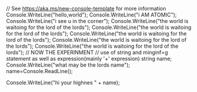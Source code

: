 // See https://aka.ms/new-console-template for more information
Console.WriteLine("hello,world");
Console.WriteLine("i AM ATOMIC");
Console.WriteLine("i see u in the corner");
Console.WriteLine("the world is waitoing for the lord of the lords"); Console.WriteLine("the world is waitoing for the lord of the lords");
Console.WriteLine("the world is waitoing for the lord of the lords");
Console.WriteLine("the world is waitoing for the lord of the lords");
Console.WriteLine("the world is waitoing for the lord of the lords");
// NOW THE EXPERINMENT // use of  string and  minginf=g statement as well as expression(mainly '+' expression)
string name;
Console.WriteLine("what may be the lords name");
name=Console.ReadLine();

Console.WriteLine("hi  your highnes " + name);
